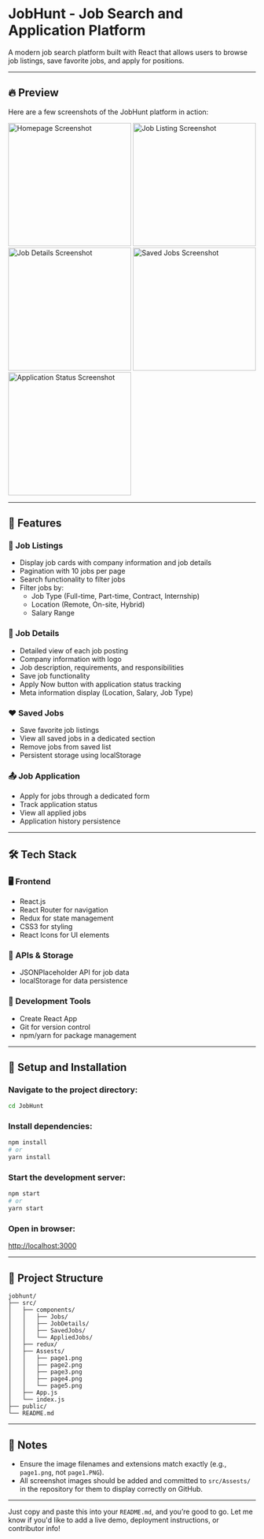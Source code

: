 # JobHunt - Job Search and Application Platform

A modern job search platform built with React that allows users to browse job listings, save favorite jobs, and apply for positions.

---

## 🔥 Preview

Here are a few screenshots of the JobHunt platform in action:

<p float="left">
  <img src="src/Assests/page1.png" width="250" alt="Homepage Screenshot" />
  <img src="src/Assests/page2.png" width="250" alt="Job Listing Screenshot" />
  <img src="src/Assests/page3.png" width="250" alt="Job Details Screenshot" />
  <img src="src/Assests/page4.png" width="250" alt="Saved Jobs Screenshot" />
  <img src="src/Assests/page5.png" width="250" alt="Application Status Screenshot" />
</p>

---

## 🚀 Features

### 🧭 Job Listings
- Display job cards with company information and job details
- Pagination with 10 jobs per page
- Search functionality to filter jobs
- Filter jobs by:
  - Job Type (Full-time, Part-time, Contract, Internship)
  - Location (Remote, On-site, Hybrid)
  - Salary Range

### 📄 Job Details
- Detailed view of each job posting
- Company information with logo
- Job description, requirements, and responsibilities
- Save job functionality
- Apply Now button with application status tracking
- Meta information display (Location, Salary, Job Type)

### ❤️ Saved Jobs
- Save favorite job listings
- View all saved jobs in a dedicated section
- Remove jobs from saved list
- Persistent storage using localStorage

### 📤 Job Application
- Apply for jobs through a dedicated form
- Track application status
- View all applied jobs
- Application history persistence

---

## 🛠 Tech Stack

### 🖥 Frontend
- React.js
- React Router for navigation
- Redux for state management
- CSS3 for styling
- React Icons for UI elements

### 🔗 APIs & Storage
- JSONPlaceholder API for job data
- localStorage for data persistence

### 🧰 Development Tools
- Create React App
- Git for version control
- npm/yarn for package management

---

## 🧪 Setup and Installation

### Navigate to the project directory:

```bash
cd JobHunt
```

### Install dependencies:

```bash
npm install
# or
yarn install
```

### Start the development server:

```bash
npm start
# or
yarn start
```

### Open in browser:
[http://localhost:3000](http://localhost:3000)

---

## 📁 Project Structure

```plaintext
jobhunt/
├── src/
│   ├── components/
│   │   ├── Jobs/
│   │   ├── JobDetails/
│   │   ├── SavedJobs/
│   │   └── AppliedJobs/
│   ├── redux/
│   ├── Assests/
│   │   ├── page1.png
│   │   ├── page2.png
│   │   ├── page3.png
│   │   ├── page4.png
│   │   └── page5.png
│   ├── App.js
│   └── index.js
├── public/
└── README.md
```

---

## 📌 Notes

- Ensure the image filenames and extensions match exactly (e.g., `page1.png`, not `page1.PNG`).
- All screenshot images should be added and committed to `src/Assests/` in the repository for them to display correctly on GitHub.

---

Just copy and paste this into your `README.md`, and you’re good to go. Let me know if you'd like to add a live demo, deployment instructions, or contributor info!
